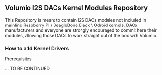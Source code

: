 ## Volumio I2S DACs Kernel Modules Repository


This Repository is meant to contain I2S DACs modules not included in mainline Raspberry PI \ BeagleBone Black \ Odroid kernels. DACs manufacturers and everyone are strongly encouraged to commit here their modules, allowing those DACs to work straight out of the box with Volumio.

### How to add Kernel Drivers 

Prerequisites

... TO BE CONTINUED 
